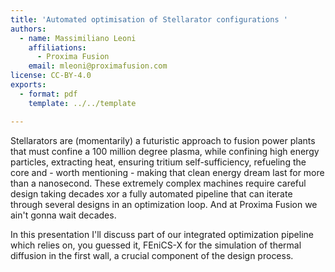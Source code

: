```yaml
---
title: 'Automated optimisation of Stellarator configurations '
authors:
  - name: Massimiliano Leoni
    affiliations:
      - Proxima Fusion
    email: mleoni@proximafusion.com
license: CC-BY-4.0
exports:
  - format: pdf
    template: ../../template

---
```


Stellarators are (momentarily) a futuristic approach to fusion power plants that must confine a 100 million degree plasma, while confining high energy particles, extracting heat, ensuring tritium self-sufficiency, refueling the core and - worth mentioning - making that clean energy dream last for more than a nanosecond. These extremely complex machines require careful design taking decades xor a fully automated pipeline that can iterate through several designs in an optimization loop. And at Proxima Fusion we ain't gonna wait decades.

In this presentation I'll discuss part of our integrated optimization pipeline which relies on, you guessed it, FEniCS-X for the simulation of thermal diffusion in the first wall, a crucial component of the design process.
